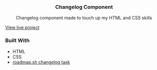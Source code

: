   <h3 align="center">Changelog Component</h3>

  <p align="center">
    Changelog component made to touch up my HTML and CSS skills
    <br />
  </p>
</div>

<p><a href="https://yusuf-4hmed.github.io/change-log-component/">View live project</a></p>

### Built With

* HTML
* CSS
* <a href="https://roadmap.sh/projects/changelog-component" target="_blank">roadmap.sh changelog task</a>
